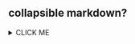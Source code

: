 ## collapsible markdown?

<details><summary>CLICK ME</summary>
  
#### yes, even hidden code blocks!
```python
print("hello world!")
```

</details>
